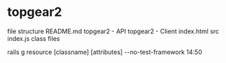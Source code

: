 # topgear2
file structure
  README.md
  topgear2 - API
  topgear2 - Client
    index.html
    src
      index.js
      class files

rails g resource [classname] [attributes] --no-test-framework 14:50
